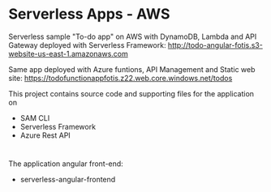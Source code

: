 # Serverless Apps - AWS

Serverless sample "To-do app" on AWS with DynamoDB, Lambda and API Gateway deployed with Serverless Framework: 
http://todo-angular-fotis.s3-website-us-east-1.amazonaws.com

Same app deployed with Azure funtions, API Management and Static web site:
https://todofunctionappfotis.z22.web.core.windows.net/todos

This project contains source code and supporting files for the application on
- SAM CLI
- Serverless Framework
- Azure Rest API
#
The application angular front-end:
- serverless-angular-frontend
